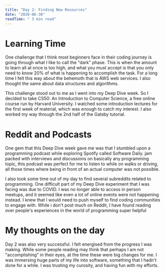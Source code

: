 ```yaml
---
title: "Day 2: Finding New Resources"
date: "2020-06-30"
readTime: " 3 min read"
---
```


# Learning Time

One challenge that I think most beginners face in their coding journey is going through what I like to call the "dark" phase. This is when the amount to learn all at once is too high, and what you must accept is that you only need to know 20% of what is happening to accomplish the task. For a long time I felt this way about the behemoth that is AWS web services. I also thought the same about data structures and algorithms.

This challenge stood out to me as I went into my Deep Dive week. So I decided to take CS50: An Introduction to Computer Science, a free online course run by Harvard University. I watched some introduction lectures for the first week of material, which was enough to catch my interest. I also worked my way through the 2nd half of the Gatsby tutorial.

# Reddit and Podcasts

One gem that this Deep Dive week gave me was that I stumbled upon a programming podcast while exploring Spotify called Software Daily. jam packed with interviews and discussions on basically any programming topic, this podcast was perfect for me to listen to while on walks or driving, all those times where being in front of an actual computer was not possible.

I also took some time out of my day to find several subreddits related to programming. One difficult part of my Deep Dive experiment that I was facing was due to COVID. I was no longer able to access in person meetups, and it seemed like even a lot of online events were not happening instead. I knew that I would need to push myself to find coding communities to engage with. While i don't post much on Reddit, I have found reading over people's experiences in the world of programming super helpful

# My thoughts on the day

Day 2 was also very successful. I felt energised from the progress I was making. While some people reading may think that perhaps I am not "accomplishing" in their eyes, at the time these were big changes for me. I was immersing huge parts of my life into software, something that I hadn't done for a while. I was trusting my curosity, and having fun with my efforts.
